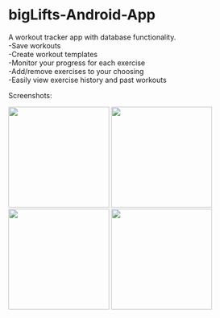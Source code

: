 # bigLifts-Android-App
A workout tracker app with database functionality.  
-Save workouts  
-Create workout templates  
-Monitor your progress for each exercise  
-Add/remove exercises to your choosing  
-Easily view exercise history and past workouts  

Screenshots:  

<p float="left">
  <img src="https://github.com/mansatCode/bigLifts-Android-App/blob/master/Screenshots/Summary_page.png?raw=true" width="200" />
  <img src="https://github.com/mansatCode/bigLifts-Android-App/blob/master/Screenshots/Track_workouts.png?raw=true" width="200" />
  <img src="https://github.com/mansatCode/bigLifts-Android-App/blob/master/Screenshots/add_or_delete_exercises.png?raw=true" width="200" /> 
  <img src="https://github.com/mansatCode/bigLifts-Android-App/blob/master/Screenshots/Graph_photo.png?raw=true" width="200" /> 
</p>
